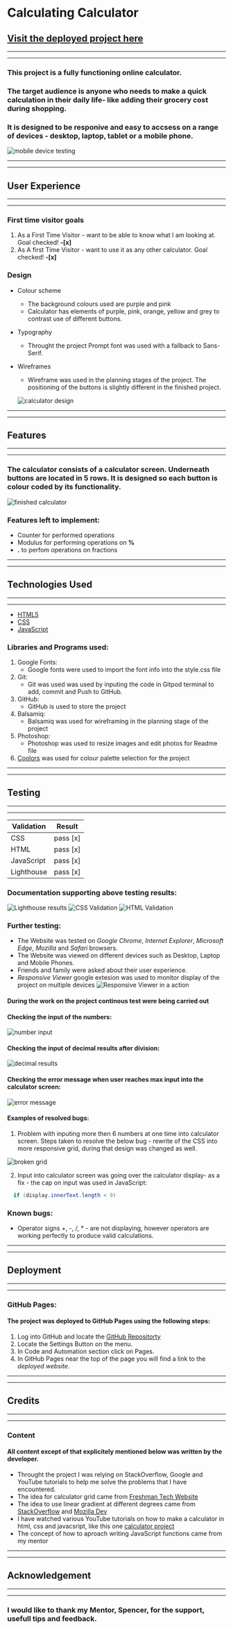 # **Calculating Calculator**

[Visit the deployed project here](https://jjanczynska.github.io/calculating-Calculator/)
---
---
---

### This project is a fully functioning online calculator. 
### The target audience is anyone who needs to make a quick calculation in their daily life- like adding their grocery cost during shopping. 
### It is designed to be responive and easy to accsess on a range of devices - desktop, laptop, tablet or a mobile phone. 
![mobile device testing](assets/images/responive.png) 

---
--- 
## **User Experience**
---
---
### First time visitor goals 
1. As a First Time Visitor - want to be able to know what I am looking at.  Goal checked! **-[x]**
1. As A first Time Visitor - want to use it as any other calculator. Goal checked! **-[x]**


### Design

* Colour scheme 
    * The background colours used are purple and pink
    * Calculator has elements of purple, pink, orange, yellow and grey to contrast use of different buttons.

* Typography
    * Throught the project Prompt font was used with a fallback to Sans-Serif.

* Wireframes 
    * Wireframe was used in the planning stages of the project. The positioning of the buttons is slightly different in the finished project.


    ![calculator design](assets/images/wireframe.png)

---
---

## **Features**
---
---
### The calculator consists of a calculator screen. Underneath buttons are located in 5 rows. It is designed so each button is colour coded by its functionality.

![finished calculator](assets/images/calculator.png)

### Features left to implement:
* Counter for performed operations
* Modulus for performing operations on **%**
* **.** to perfom operations on fractions
---
---
## **Technologies Used**
---
---
* [HTML5](https://en.wikipedia.org/wiki/HTML5)
* [CSS](https://en.wikipedia.org/wiki/CSS)
* [JavaScript](https://en.wikipedia.org/wiki/JavaScript)

### Libraries and Programs used:
1. Google Fonts: 
    * Google fonts were used to import the font info into the style.css file
1. Git:
    * Git was used was used by inputing the code in Gitpod terminal to add, commit and Push to GitHub.
1. GitHub:
    * GitHub is used to store the project
1. Balsamiq:
    * Balsamiq was used for wireframing in the planning stage of the project
1. Photoshop:
    * Photoshop was used to resize images and edit photos for Readme file
1. [Coolors](https://coolors.co/) was used for colour palette selection for the project
---
---
## **Testing**
---
---
| **Validation** | **Result** |
| ---            | ---        |
| CSS            |  pass [x]  |
| HTML           |  pass [x]  | 
| JavaScript     |  pass [x]  |
| Lighthouse     |  pass [x]  |

### Documentation supporting above testing results:
![Lighthouse results](assets/images/lighthouse-score.png)
![CSS Validation](assets/images/CSS%20Validation.png)
![HTML Validation](assets/images/html%20check.png)

### Further testing:
* The Website was tested on *Google Chrome*, *Internet Explorer*, *Microsoft Edge*, *Mozilla* and *Safari* browsers.
* The Website was viewed on different devices such as Desktop, Laptop and Mobile Phones.
* Friends and family were asked about their user experience.
* *Responsive Viewer* google extesion was used to monitor display of the project on multiple devices
![Responsive Viewer in a action](assets/images/mobile%20device%20testing.png)

#### During the work on the project continous test were being carried out

#### **Checking the input of the numbers:**

![number input](assets/images/input%20testing.png)

#### **Checking the input of decimal results after division:**

![decimal results](assets/images/decimal%20numbers%20display.png)

#### **Checking the error message when user reaches max input into the calculator screen:**

![error message](assets/images/error%20display.png)

#### Examples of resolved bugs:

1. Problem with inputing more then 6 numbers at one time into calculator screen. Steps taken to resolve the below bug - rewrite of the CSS into more responsive grid, during that design was changed as well.

![broken grid](assets/images/fixed%20bug%201.png)

2. Input into calculator screen was going over the calculator display- as a fix - the cap on input was used in JavaScript:

```Java
  if (display.innerText.length < 9)
```

### Known bugs:

* Operator signs +, -, /, *  - are not displaying, however operators are working perfectly to produce valid calculations.
---
---
## **Deployment**
---
---
### GitHub Pages:

#### The project was deployed to GitHub Pages using the following steps:
1. Log into GitHub and locate the [GitHub Repositorty](https://github.com/)
1. Locate the Settings Button on the menu.
1. In Code and Automation section click on Pages.
1. In GitHub Pages near the top of the page you will find a link to the *deployed website*.

---
---
## **Credits**
---
---

### Content

#### All content except of that explicitely mentioned below was written by the developer.

* Throught the project I was relying on StackOverflow, Google and YouTube tutorials to help me solve the problems that I have encountered.
* The idea for calculator grid came from [Freshman Tech Website](https://freshman.tech/css-grid-calculator/)
* The idea to use linear gradient at different degrees came from [StackOverflow](https://stackoverflow.com/questions/37185527/background-with-gradient-responsive) and [Mozilla Dev](https://developer.mozilla.org/en-US/docs/Web/CSS/gradient/linear-gradient)
* I have watched various YouTube tutorials on how to make a calculator in html, css and javacsript, like this one [calculator project](https://www.youtube.com/watch?v=QS6Y0ezhyCs)
* The concept of how to aproach writing JavaScript functions came from my mentor
---
---
## **Acknowledgement**
---
---
### I would like to thank my Mentor, Spencer, for the support, usefull tips and feedback.



